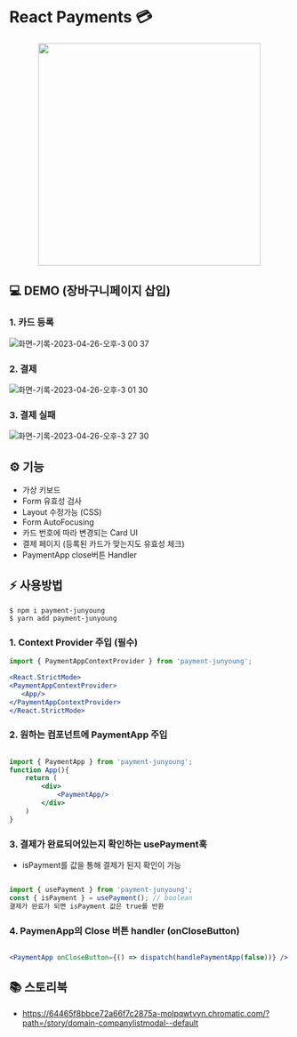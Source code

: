 # React Payments 💳

<p align="middle" >
  <img src="https://techcourse-storage.s3.ap-northeast-2.amazonaws.com/0fefce79602043a9b3281ee1dd8f4be6" width="400">
</p>


## :computer: DEMO (장바구니페이지 삽입)

### 1. 카드 등록 
![화면-기록-2023-04-26-오후-3 00 37](https://user-images.githubusercontent.com/100929485/234485736-8921829d-7e30-4a71-b1f4-54985bd10c6d.gif)



### 2. 결제
![화면-기록-2023-04-26-오후-3 01 30](https://user-images.githubusercontent.com/100929485/234485546-b0cd3d18-14f9-40c6-8f6d-3bc44402978a.gif)


### 3. 결제 실패
![화면-기록-2023-04-26-오후-3 27 30](https://user-images.githubusercontent.com/100929485/234488315-6f6e0a91-3285-4347-8c48-acf8fe89eeaf.gif)



## ⚙️  기능 
- 가상 키보드 
- Form 유효성 검사
- Layout 수정가능 (CSS) 
- Form AutoFocusing
- 카드 번호에 따라 변경되는 Card UI
- 결제 페이지 (등록된 카드가 맞는지도 유효성 체크)
- PaymentApp close버튼 Handler

## :zap: 사용방법

```shell
$ npm i payment-junyoung
$ yarn add payment-junyoung
```

### 1. Context Provider 주입 (필수)

~~~ jsx
import { PaymentAppContextProvider } from 'payment-junyoung';

<React.StrictMode>
<PaymentAppContextProvider>
   <App/>
</PaymentAppContextProvider>
</React.StrictMode>

~~~ 

### 2. 원하는 컴포넌트에 PaymentApp 주입

~~~ jsx

import { PaymentApp } from 'payment-junyoung';
function App(){
    return (
        <div>
            <PaymentApp/>
        </div>
    )
}

~~~

### 3. 결제가 완료되어있는지 확인하는 usePayment훅
- isPayment를 값을 통해 결제가 된지 확인이 가능

~~~ jsx

import { usePayment } from 'payment-junyoung';
const { isPayment } = usePayment(); // boolean
결제가 완료가 되면 isPayment 값은 true를 반환

~~~

### 4. PaymenApp의 Close 버튼 handler (onCloseButton)

~~~ jsx

<PaymentApp onCloseButton={() => dispatch(handlePaymentApp(false))} />
~~~


## :books: 스토리북
- https://64465f8bbce72a66f7c2875a-molpqwtvyn.chromatic.com/?path=/story/domain-companylistmodal--default



